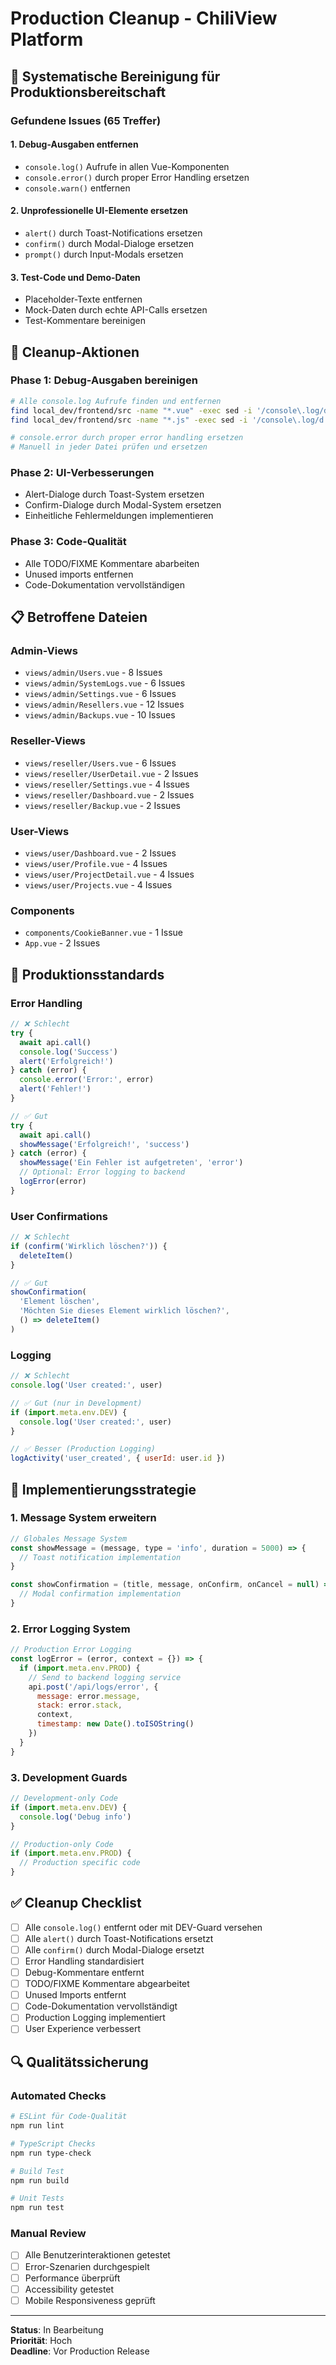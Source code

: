 # Production Cleanup - ChiliView Platform

## 🧹 Systematische Bereinigung für Produktionsbereitschaft

### Gefundene Issues (65 Treffer)

#### 1. Debug-Ausgaben entfernen
- `console.log()` Aufrufe in allen Vue-Komponenten
- `console.error()` durch proper Error Handling ersetzen
- `console.warn()` entfernen

#### 2. Unprofessionelle UI-Elemente ersetzen
- `alert()` durch Toast-Notifications ersetzen
- `confirm()` durch Modal-Dialoge ersetzen
- `prompt()` durch Input-Modals ersetzen

#### 3. Test-Code und Demo-Daten
- Placeholder-Texte entfernen
- Mock-Daten durch echte API-Calls ersetzen
- Test-Kommentare bereinigen

## 🔧 Cleanup-Aktionen

### Phase 1: Debug-Ausgaben bereinigen
```bash
# Alle console.log Aufrufe finden und entfernen
find local_dev/frontend/src -name "*.vue" -exec sed -i '/console\.log/d' {} \;
find local_dev/frontend/src -name "*.js" -exec sed -i '/console\.log/d' {} \;

# console.error durch proper error handling ersetzen
# Manuell in jeder Datei prüfen und ersetzen
```

### Phase 2: UI-Verbesserungen
- Alert-Dialoge durch Toast-System ersetzen
- Confirm-Dialoge durch Modal-System ersetzen
- Einheitliche Fehlermeldungen implementieren

### Phase 3: Code-Qualität
- Alle TODO/FIXME Kommentare abarbeiten
- Unused imports entfernen
- Code-Dokumentation vervollständigen

## 📋 Betroffene Dateien

### Admin-Views
- `views/admin/Users.vue` - 8 Issues
- `views/admin/SystemLogs.vue` - 6 Issues  
- `views/admin/Settings.vue` - 6 Issues
- `views/admin/Resellers.vue` - 12 Issues
- `views/admin/Backups.vue` - 10 Issues

### Reseller-Views
- `views/reseller/Users.vue` - 6 Issues
- `views/reseller/UserDetail.vue` - 2 Issues
- `views/reseller/Settings.vue` - 4 Issues
- `views/reseller/Dashboard.vue` - 2 Issues
- `views/reseller/Backup.vue` - 2 Issues

### User-Views
- `views/user/Dashboard.vue` - 2 Issues
- `views/user/Profile.vue` - 4 Issues
- `views/user/ProjectDetail.vue` - 4 Issues
- `views/user/Projects.vue` - 4 Issues

### Components
- `components/CookieBanner.vue` - 1 Issue
- `App.vue` - 2 Issues

## 🎯 Produktionsstandards

### Error Handling
```javascript
// ❌ Schlecht
try {
  await api.call()
  console.log('Success')
  alert('Erfolgreich!')
} catch (error) {
  console.error('Error:', error)
  alert('Fehler!')
}

// ✅ Gut
try {
  await api.call()
  showMessage('Erfolgreich!', 'success')
} catch (error) {
  showMessage('Ein Fehler ist aufgetreten', 'error')
  // Optional: Error logging to backend
  logError(error)
}
```

### User Confirmations
```javascript
// ❌ Schlecht
if (confirm('Wirklich löschen?')) {
  deleteItem()
}

// ✅ Gut
showConfirmation(
  'Element löschen',
  'Möchten Sie dieses Element wirklich löschen?',
  () => deleteItem()
)
```

### Logging
```javascript
// ❌ Schlecht
console.log('User created:', user)

// ✅ Gut (nur in Development)
if (import.meta.env.DEV) {
  console.log('User created:', user)
}

// ✅ Besser (Production Logging)
logActivity('user_created', { userId: user.id })
```

## 🚀 Implementierungsstrategie

### 1. Message System erweitern
```javascript
// Globales Message System
const showMessage = (message, type = 'info', duration = 5000) => {
  // Toast notification implementation
}

const showConfirmation = (title, message, onConfirm, onCancel = null) => {
  // Modal confirmation implementation
}
```

### 2. Error Logging System
```javascript
// Production Error Logging
const logError = (error, context = {}) => {
  if (import.meta.env.PROD) {
    // Send to backend logging service
    api.post('/api/logs/error', {
      message: error.message,
      stack: error.stack,
      context,
      timestamp: new Date().toISOString()
    })
  }
}
```

### 3. Development Guards
```javascript
// Development-only Code
if (import.meta.env.DEV) {
  console.log('Debug info')
}

// Production-only Code
if (import.meta.env.PROD) {
  // Production specific code
}
```

## ✅ Cleanup Checklist

- [ ] Alle `console.log()` entfernt oder mit DEV-Guard versehen
- [ ] Alle `alert()` durch Toast-Notifications ersetzt
- [ ] Alle `confirm()` durch Modal-Dialoge ersetzt
- [ ] Error Handling standardisiert
- [ ] Debug-Kommentare entfernt
- [ ] TODO/FIXME Kommentare abgearbeitet
- [ ] Unused Imports entfernt
- [ ] Code-Dokumentation vervollständigt
- [ ] Production Logging implementiert
- [ ] User Experience verbessert

## 🔍 Qualitätssicherung

### Automated Checks
```bash
# ESLint für Code-Qualität
npm run lint

# TypeScript Checks
npm run type-check

# Build Test
npm run build

# Unit Tests
npm run test
```

### Manual Review
- [ ] Alle Benutzerinteraktionen getestet
- [ ] Error-Szenarien durchgespielt
- [ ] Performance überprüft
- [ ] Accessibility getestet
- [ ] Mobile Responsiveness geprüft

---

**Status**: In Bearbeitung  
**Priorität**: Hoch  
**Deadline**: Vor Production Release